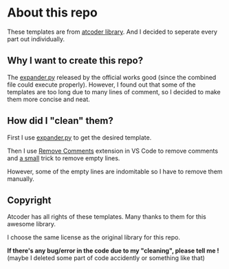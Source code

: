 # About this repo

These templates are from [atcoder library](https://github.com/atcoder/ac-library). And I decided to seperate every part out individually.

## Why I want to create this repo?

The [expander.py](https://github.com/atcoder/ac-library/blob/db0826383c5a6c909f8eac58e64a45aadd4867e2/expander.py) released by the official works good (since the combined file could execute properly). However, I found out that some of the templates are too long due to many lines of comment, so I decided to make them more concise and neat.

## How did I "clean" them?

First I use [expander.py](https://github.com/atcoder/ac-library/blob/db0826383c5a6c909f8eac58e64a45aadd4867e2/expander.py) to get the desired template.

Then I use [Remove Comments](https://marketplace.visualstudio.com/items?itemName=plibither8.remove-comments) extension in VS Code to remove comments and [a small](https://sunnylife.io/en/how-to-remove-empty-lines-in-visual-studio-code/) trick to remove empty lines.

However, some of the empty lines are indomitable so I have to remove them manually.

## Copyright

Atcoder has all rights of these templates. Many thanks to them for this awesome library.


I choose the same license as the original library for this repo.

**If there's any bug/error in the code due to my "cleaning", please tell me !**(maybe I deleted some part of code accidently or something like that)
